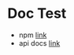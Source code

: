 # Doc Test

- npm [link](https://www.npmjs.com/package/simple-doc-tester)
- api docs [link](https://nl253.github.io/DocTester)
